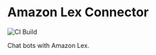Amazon Lex Connector
===

![CI Build](https://github.com/axonivy-market/amazon-lex-connector/actions/workflows/ci.yml/badge.svg)

Chat bots with Amazon Lex.
